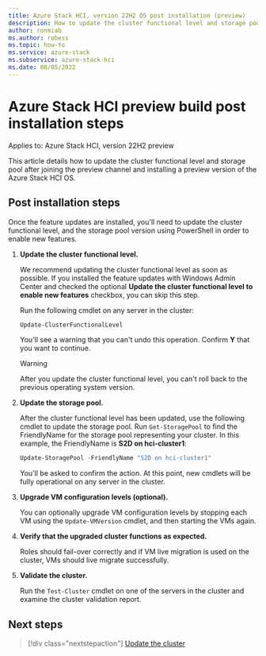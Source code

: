 ```yaml
---
title: Azure Stack HCI, version 22H2 OS post installation (preview)
description: How to update the cluster functional level and storage pool version to enable new features.
author: ronmiab
ms.author: robess
ms.topic: how-to
ms.service: azure-stack
ms.subservice: azure-stack-hci
ms.date: 08/05/2022
---
```


# Azure Stack HCI preview build post installation steps

Applies to: Azure Stack HCI, version 22H2 preview

This article details how to update the cluster functional level and storage pool after joining the preview channel and installing a preview version of the Azure Stack HCI OS.

## Post installation steps

Once the feature updates are installed, you'll need to update the cluster functional level, and the storage pool version using PowerShell in order to enable new features.

1. **Update the cluster functional level.**

   We recommend updating the cluster functional level as soon as possible. If you installed the feature updates with Windows Admin Center and checked the optional **Update the cluster functional level to enable new features** checkbox, you can skip this step.
   
   Run the following cmdlet on any server in the cluster:
   
   ```PowerShell
   Update-ClusterFunctionalLevel
   ```
   
   You'll see a warning that you can't undo this operation. Confirm **Y** that you want to continue.
   
   > [!WARNING]
   > After you update the cluster functional level, you can't roll back to the previous operating system version.

2. **Update the storage pool.**
   
   After the cluster functional level has been updated, use the following cmdlet to update the storage pool. Run `Get-StoragePool` to find the FriendlyName for the storage pool representing your cluster. In this example, the FriendlyName is **S2D on hci-cluster1**:
   
   ```PowerShell
   Update-StoragePool -FriendlyName "S2D on hci-cluster1"
   ```
   
   You'll be asked to confirm the action. At this point, new cmdlets will be fully operational on any server in the cluster.

3. **Upgrade VM configuration levels (optional).**
   
   You can optionally upgrade VM configuration levels by stopping each VM using the `Update-VMVersion` cmdlet, and then starting the VMs again.

4. **Verify that the upgraded cluster functions as expected.**
   
   Roles should fail-over correctly and if VM live migration is used on the cluster, VMs should live migrate successfully.

5. **Validate the cluster.**
   
   Run the `Test-Cluster` cmdlet on one of the servers in the cluster and examine the cluster validation report.

## Next steps

> [!div class="nextstepaction"]
> [Update the cluster](../manage/update-cluster.md)
